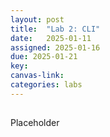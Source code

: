 ```yaml
---
layout: post
title:  "Lab 2: CLI"
date:   2025-01-11
assigned: 2025-01-16
due: 2025-01-21
key:
canvas-link:
categories: labs
---
```


##

Placeholder